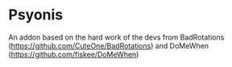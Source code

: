# Psyonis
  An addon based on the hard work of the devs from BadRotations (https://github.com/CuteOne/BadRotations) and DoMeWhen (https://github.com/fiskee/DoMeWhen)
